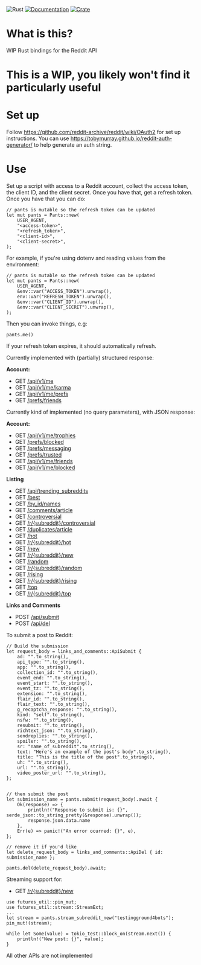 ![Rust](https://github.com/tobymurray/mr_splashy_pants/workflows/Rust/badge.svg)
[![Documentation](https://img.shields.io/badge/documentation-available-green.svg)](https://docs.rs/crate/mr_splashy_pants/)
[![Crate](https://img.shields.io/crates/v/mr_splashy_pants.svg)](https://crates.io/crates/mr_splashy_pants)

# What is this?
WIP Rust bindings for the Reddit API

# This is a WIP, you likely won't find it particularly useful

# Set up
Follow https://github.com/reddit-archive/reddit/wiki/OAuth2 for set up instructions. You can use https://tobymurray.github.io/reddit-auth-generator/ to help generate an auth string.

# Use
Set up a script with access to a Reddit account, collect the access token, the client ID, and the client secret. Once you have that, get a refresh token. Once you have that you can do:

```
// pants is mutable so the refresh token can be updated
let mut pants = Pants::new(
    USER_AGENT,
    "<access-token>",
    "<refresh_token>",
    "<client-id>",
    "<client-secret>",
);
```
For example, if you're using dotenv and reading values from the environment:
```
// pants is mutable so the refresh token can be updated
let mut pants = Pants::new(
    USER_AGENT,
    &env::var("ACCESS_TOKEN").unwrap(),
    env::var("REFRESH_TOKEN").unwrap(),
    &env::var("CLIENT_ID").unwrap(),
    &env::var("CLIENT_SECRET").unwrap(),
);
```
Then you can invoke things, e.g:

```
pants.me()
```

If your refresh token expires, it should automatically refresh.

Currently implemented with (partially) structured response:

**Account:**
- GET [/api/v1/me](https://www.reddit.com/dev/api#GET_api_v1_me)
- GET [/api/v1/me/karma](https://www.reddit.com/dev/api#GET_api_v1_me_karma)
- GET [/api/v1/me/prefs](https://www.reddit.com/dev/api#GET_api_v1_me_prefs)
- GET [/prefs/friends](https://www.reddit.com/dev/api#GET_prefs_friends)

Currently kind of implemented (no query parameters), with JSON response:

**Account:**
- GET [/api/v1/me/trophies](https://www.reddit.com/dev/api#GET_api_v1_me_trophies)
- GET [/prefs/blocked](https://www.reddit.com/dev/api#GET_prefs_blocked)
- GET [/prefs/messaging](https://www.reddit.com/dev/api#GET_prefs_messaging)
- GET [/prefs/trusted](https://www.reddit.com/dev/api#GET_prefs_trusted)
- GET [/api/v1/me/friends](https://www.reddit.com/dev/api#GET_api_v1_me_friends)
- GET [/api/v1/me/blocked](https://www.reddit.com/dev/api#GET_api_v1_me_blocked)

**Listing**

- GET [/api/trending_subreddits](https://www.reddit.com/dev/api#GET_api_trending_subreddits)
- GET [/best](https://www.reddit.com/dev/api#GET_best)
- GET [/by_id/names](https://www.reddit.com/dev/api#GET_by_id_{names})
- GET [/comments/article](https://www.reddit.com/dev/api#GET_comments_{article})
- GET [/controversial](https://www.reddit.com/dev/api#GET_controversial)
- GET [/r/{subreddit}/controversial](https://www.reddit.com/dev/api#GET_controversial)
- GET [/duplicates/article](https://www.reddit.com/dev/api#GET_duplicates_{article})
- GET [/hot](https://www.reddit.com/dev/api#GET_hot)
- GET [/r/{subreddit}/hot](https://www.reddit.com/dev/api#GET_hot)
- GET [/new](https://www.reddit.com/dev/api#GET_new)
- GET [/r/{subreddit}/new](https://www.reddit.com/dev/api#GET_new)
- GET [/random](https://www.reddit.com/dev/api#GET_random)
- GET [/r/{subreddit}/random](https://www.reddit.com/dev/api#GET_random)
- GET [/rising](https://www.reddit.com/dev/api#GET_rising)
- GET [/r/{subreddit}/rising](https://www.reddit.com/dev/api#GET_rising)
- GET [/top](https://www.reddit.com/dev/api#GET_top)
- GET [/r/{subreddit}/top](https://www.reddit.com/dev/api#GET_top)

**Links and Comments**
- POST [/api/submit](https://www.reddit.com/dev/api#POST_api_submit)
- POST [/api/del](https://www.reddit.com/dev/api#POST_api_del)

To submit a post to Reddit:

```
// Build the submission 
let request_body = links_and_comments::ApiSubmit {
    ad: "".to_string(),
    api_type: "".to_string(),
    app: "".to_string(),
    collection_id: "".to_string(),
    event_end: "".to_string(),
    event_start: "".to_string(),
    event_tz: "".to_string(),
    extension: "".to_string(),
    flair_id: "".to_string(),
    flair_text: "".to_string(),
    g_recaptcha_response: "".to_string(),
    kind: "self".to_string(),
    nsfw: "".to_string(),
    resubmit: "".to_string(),
    richtext_json: "".to_string(),
    sendreplies: "".to_string(),
    spoiler: "".to_string(),
    sr: "name_of_subreddit".to_string(),
    text: "Here's an example of the post's body".to_string(),
    title: "This is the title of the post".to_string(),
    uh: "".to_string(),
    url: "".to_string(),
    video_poster_url: "".to_string(),
};


// then submit the post
let submission_name = pants.submit(request_body).await {
    Ok(response) => {
        println!("Response to submit is: {}", serde_json::to_string_pretty(&response).unwrap());
        response.json.data.name
    },
    Err(e) => panic!("An error ocurred: {}", e),
};

// remove it if you'd like
let delete_request_body = links_and_comments::ApiDel { id: submission_name };

pants.del(delete_request_body).await;
```

Streaming support for:

- GET [/r/{subreddit}/new](https://www.reddit.com/dev/api#GET_new)

```
use futures_util::pin_mut;
use futures_util::stream::StreamExt;
...
let stream = pants.stream_subreddit_new("testingground4bots");
pin_mut!(stream);

while let Some(value) = tokio_test::block_on(stream.next()) {
    println!("New post: {}", value);
}
```

All other APIs are not implemented